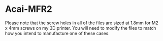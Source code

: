 # Acai-MFR2

Please note that the screw holes in all of the files are sized at 1.8mm for M2 x 4mm screws on my 3D printer. You will need to modify the files to match how you intend to manufacture one of these cases 
